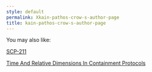 ```yaml
---
style: default
permalink: Xkain-pathos-crow-s-author-page
title: kain-pathos-crow-s-author-page
---
```

You may also like:

[SCP-211](http://scp-wiki.net/scp-211)

[Time And Relative Dimensions In Containment Protocols](http://scp-wiki.net/timeandrelativedimensionsincontainmentprotocols)
